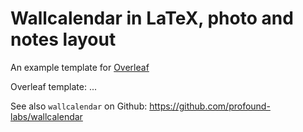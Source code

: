 # Wallcalendar in LaTeX, photo and notes layout

An example template for [Overleaf](https://overleaf.com)

Overleaf template: ...

See also `wallcalendar` on Github: https://github.com/profound-labs/wallcalendar

